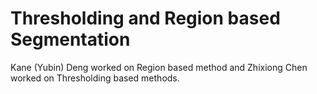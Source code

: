 # Thresholding and Region based Segmentation
Kane (Yubin) Deng worked on Region based method and Zhixiong Chen worked on Thresholding based methods.
